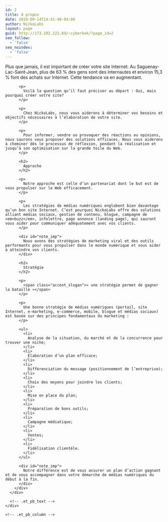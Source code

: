 ```yaml
---
id: 2
title: À propos
date: 2010-09-14T14:41:40-04:00
author: NickoLabs
layout: page
guid: http://173.192.222.69/~cyberkok/?page_id=2
seo_follow:
  - 'false'
seo_noindex:
  - 'false'
---
```

<div class="et_pb_section et_pb_section_0 et_section_regular">
  <div class="et_pb_row et_pb_row_0">
    <div class="et_pb_column et_pb_column_4_4 et_pb_column_0    et_pb_css_mix_blend_mode_passthrough et-last-child">
      <div class="et_pb_module et_pb_text et_pb_text_0 et_pb_bg_layout_light  et_pb_text_align_left">
        <div class="et_pb_text_inner">
          Plus que jamais, il est important de créer votre site Internet. Au Saguenay-Lac-Saint-Jean, plus de 63 % des gens sont des internautes et environ 15,3 % font des achats sur Internet. Cette tendance va en augmentant.</p> 
          
          <p>
            Voilà la question qu’il faut préciser au départ : Oui, mais pourquoi créer votre site?
          </p>
          
          <p>
            Chez NickoLabs, nous vous aiderons à déterminer vos besoins et objectifs nécessaires à l’élaboration de votre site.
          </p>
          
          <p>
            Pour informer, vendre ou provoquer des réactions ou opinions, nous saurons vous proposer des solutions efficaces. Nous vous aiderons à cheminer dès le processus de réflexion, pendant la réalisation et jusqu’à son optimisation sur la grande toile du Web.
          </p>
          
          <h2>
            Approche
          </h2>
          
          <p>
            Notre approche est celle d’un partenariat dont le but est de vous propulser sur le Web efficacement.
          </p>
          
          <p>
            Les stratégies de médias numériques englobent bien davantage qu’un bon site Internet. C’est pourquoi NickoLabs offre des solutions alliant médias sociaux, gestion de contenu, blogue, campagne de <em>buzz</em>, infolettre, page annonce (landing page), qui sauront vous aider pour communiquer adéquatement avec vos clients.
          </p>
          
          <div id="note_imp">
            Nous avons des stratégies de marketing viral et des outils performants pour vous propulser dans le monde numérique et vous aider à atteindre vos clients.
          </div>
          
          <h2>
            Stratégie
          </h2>
          
          <p>
            <span class="accent_slogan">« une stratégie permet de gagner la bataille »</span>
          </p>
          
          <p>
            Une bonne stratégie de médias numériques (portail, site Internet, e-marketing, e-commerce, mobile, blogue et médias sociaux) est basée sur des principes fondamentaux du marketing :
          </p>
          
          <ul>
            <li>
              Analyse de la situation, du marché et de la concurrence pour trouver une niche;
            </li>
            <li>
              Élaboration d’un plan efficace;
            </li>
            <li>
              Différenciation du message (positionnement de l’entreprise);
            </li>
            <li>
              Choix des moyens pour joindre les clients;
            </li>
            <li>
              Mise en place du plan;
            </li>
            <li>
              Préparation de bons outils;
            </li>
            <li>
              Campagne médiatique;
            </li>
            <li>
              Ventes;
            </li>
            <li>
              Fidélisation clientèle.
            </li>
          </ul>
          
          <div id="note_imp">
            Notre différence est de vous assurer un plan d’action gagnant et de vous accompagner dans votre démarche de médias numériques du début à la fin.
          </div>
        </div>
      </div>
      
      <!-- .et_pb_text -->
    </div>
    
    <!-- .et_pb_column -->
  </div>
  
  <!-- .et_pb_row -->
</div>

<!-- .et_pb_section -->